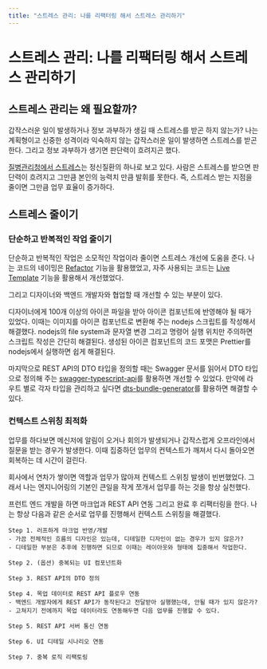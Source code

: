 ```yaml
---
title: "스트레스 관리: 나를 리팩터링 해서 스트레스 관리하기"
---
```

# 스트레스 관리: 나를 리팩터링 해서 스트레스 관리하기
## 스트레스 관리는 왜 필요할까?
갑작스러운 일이 발생하거나 정보 과부하가 생길 때 스트레스를 받곤 하지 않는가? 
나는 계획형이고 신중한 성격이라 익숙하지 않는 갑작스러운 일이 발생하면 스트레스를 받곤 한다.
그리고 정보 과부하가 생기면 판단력이 흐려지곤 했다.

[질병관리청에서 스트레스](https://www.mentalhealth.go.kr/portal/disease/diseaseDetail.do?dissId=30&srCodeNm=%EC%8A%A4%ED%8A%B8%EB%A0%88%EC%8A%A4)는 정신질환의 하나로 보고 있다. 사람은 스트레스를 받으면 판단력이 흐려지고 그만큼 본인의 능력치 만큼 발휘를 못한다. 즉, 스트레스 받는 지점을 줄이면 그만큼 업무 효율이 증가하다.

## 스트레스 줄이기
### 단순하고 반복적인 작업 줄이기
단순하고 반복적인 작업은 소모적인 작업이라 줄이면 스트레스 개선에 도움을 준다. 나는 코드의 네이밍은 [Refactor](https://www.jetbrains.com.cn/en-us/help/webstorm/refactoring-source-code.html) 기능을 활용했었고, 자주 사용되는 코드는 [Live Template](https://www.jetbrains.com/help/webstorm/using-live-templates.html) 기능을 활용해서 개선했었다.

그리고 디자이너와 백엔드 개발자와 협업할 때 개선할 수 있는 부분이 있다.

디자이너에게 100개 이상의 아이콘 파일을 받아 아이콘 컴포넌트에 반영해야 될 때가 있었다.
이때는 이미지를 아이콘 컴포넌트로 변환해 주는 nodejs 스크립트를 작성해서 해결했다.
nodejs의 file system과 문자열 변경 그리고 명령어 실행 위치만 주의하면 스크립트 작성은 간단히 해결된다.
생성된 아이콘 컴포넌트의 코드 포맷은 Prettier를 nodejs에서 실행하면 쉽게 해결된다.

마지막으로 REST API의 DTO 타입을 정의할 때는 Swagger 문서를 읽어서 DTO 타입으로 정의해 주는 [swagger-typescript-api](https://www.npmjs.com/package/swagger-typescript-api)를 활용하면 개선할 수 있었다. 만약에 라우트 별로 각자 타입을 관리하고 싶다면 [dts-bundle-generator](https://www.npmjs.com/package/dts-bundle-generator)를 활용하면 해결할 수 있다. 

### 컨텍스트 스위칭 최적화
업무를 하다보면 메신저에 알림이 오거나 회의가 발생되거나 갑작스럽게 오프라인에서 질문을 받는 경우가 발생한다.
이때 집중하던 업무의 컨텍스트가 깨져서 다시 돌아오면 회복하는 데 시간이 걸린다.

회사에서 연차가 쌓이면 역할과 업무가 많아져 컨텍스트 스위칭 발생이 빈번했었다.
그래서 나는 엔지니어링의 기본인 큰일을 작게 쪼개서 업무를 하는 것을 항상 실천했다.

프런트 엔드 개발을 하면 마크업과 REST API 연동 그리고 완료 후 리팩터링을 한다.
나는 항상 다음과 같은 순서로 업무를 진행해서 컨텍스트 스위칭을 해결했다.

```
Step 1. 러프하게 마크업 반영/개발
- 가끔 전체적인 흐름의 디자인은 있는데, 디테일한 디자인이 없는 경우가 있지 않은가?
- 디테일한 부분은 추후에 진행하면 되므로 이때는 레이아웃와 형태에 집중해서 작업한다.

Step 2. (옵션) 중복되는 UI 컴포넌트화

Step 3. REST API의 DTO 정의

Step 4. 목업 데이터로 REST API 플로우 연동
- 백엔드 개발자에게 REST API가 동작된다고 전달받아 실행했는데, 안될 때가 있지 않은가?
- 고쳐지기 전에까지 목업 데이터라도 연동해두면 다음 업무를 진행할 수 있다.

Step 5. REST API 서버 통신 연동

Step 6. UI 디테일 시나리오 연동

Step 7. 중복 로직 리팩토링
```